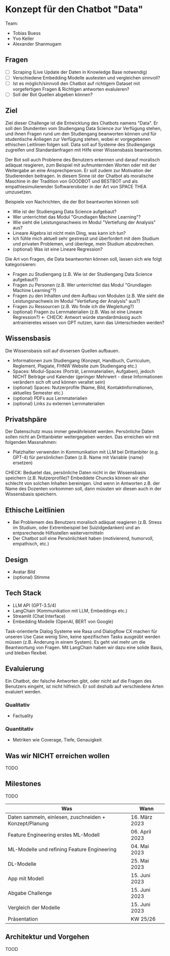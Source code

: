 # Konzept für den Chatbot "Data"

Team:

- Tobias Buess
- Yvo Keller
- Alexander Shanmugam

## Fragen

- [ ] Scraping (Live Update der Daten in Knowledge Base notwendig)
- [ ] Verschiedene Embedding Modelle austesten und vergleichen sinnvoll?
- [ ] Ist es möglich/sinnvoll den Chatbot auf richtigem Dataset mit vorgefertigen Fragen & Richtigen antworten evaluieren?
- [ ] Soll der Bot Quellen abgeben können?

## Ziel

Ziel dieser Challenge ist die Entwicklung des Chatbots namens "Data". Er soll den Stundenten vom Studiengang Data Science zur Verfügung stehen, und ihnen Fragen rund um den Studiengang beanworten können und für studentische Anliegen zur Verfügung stehen, wobei er vorgegebenen ethischen Leitlinien folgen soll. Data soll auf Systeme des Studiengangs zugreifen und Standardanfragen mit Hilfe einer Wissensbasis beantworten.

Der Bot soll auch Probleme des Benutzers erkennen und darauf moralisch adäquat reagieren, zum Beispiel mit aufmunternden Worten oder mit der Weitergabe an eine Ansprechperson. Er soll zudem zur Motivation der Studierenden beitragen. In diesem Sinne ist der Chatbot als moralische Maschine in der Tradition von GOODBOT und BESTBOT und als empathiesimulierender Softwareroboter in der Art von SPACE THEA umzusetzen.

Beispiele von Nachrichten, die der Bot beantworten können soll:

- Wie ist der Studiengang Data Science aufgebaut?
- Wer unterrichtet das Modul "Grundlagen Machine Learning"?
- Wie sieht die Leistungsnachweis im Modul "Vertiefung der Analysis" aus?
- Lineare Algebra ist nicht mein Ding, was kann ich tun?
- Ich fühle mich aktuell sehr gestresst und überfordert mit dem Studium und privaten Problemen, und überlege, mein Studium abzubrechen.
- (optional) Was ist eine Lineare Regression?

Die Art von Fragen, die Data beantworten können soll, lassen sich wie folgt kategorisieren:

- Fragen zu Studiengang (z.B. Wie ist der Studiengang Data Science aufgebaut?)
- Fragen zu Personen (z.B. Wer unterrichtet das Modul "Grundlagen Machine Learning"?)
- Fragen zu den Inhalten und dem Aufbau von Modulen (z.B. Wie sieht die Leistungsnachweis im Modul "Vertiefung der Analysis" aus?)
- Fragen zu Ressourcen (z.B. Wo finde ich die Wegleitung?)
- (optional) Fragen zu Lernmaterialien (z.B. Was ist eine Lineare Regression?) <- CHECK: Antwort würde standardmässig auch antrainieretes wissen von GPT nutzen, kann das Unterschieden werden?

## Wissensbasis

Die Wissensbasis soll auf divsersen Quellen aufbauen.

- Informationen zum Studiengang (Konzept, Handbuch, Curriculum, Reglement, Plagiate, FHNW Website zum Studiengang etc.)
- Spaces: Modul-Spaces (Porträt, Lernmaterialien, Aufgaben), jedoch NICHT Beiträge und Kalender (geringer Mehrwert - diese Informationen verändern sich oft und können veraltet sein)
- (optional) Spaces: Nutzerprofile (Name, Bild, Kontaktinformationen, aktuelles Semester etc.)
- (optional) PDFs aus Lernmaterialien
- (optional) Links zu externen Lernmaterialien

## Privatshpäre

Der Datenschutz muss immer gewährleistet werden. Persönliche Daten sollen nicht an Drittanbieter weitergegeben werden. Das erreichen wir mit folgenden Massnahmen:

- Platzhalter verwenden in Kommunikation mit LLM bei Drittanbiter (e.g. GPT-4) für persönlichen Daten (z.B. Name mit Variable {name} ersetzen)

CHECK: Beduetet das, persönliche Daten nicht in der Wissensbasis speichern (z.B. Nutzerprofile)? Embeddete Chuncks können wir eher schlecht von solchen Inhalten bereinigen. Und wenn in Antworten z.B. der Name des Dozenten vorkommen soll, dann müssten wir diesen auch in der Wissensbasis speichern.

## Ethische Leitlinien

- Bei Problemem des Benutzers moralisch adäquat reagieren (z.B. Stress im Studium, oder Extrembeispiel bei Suizidgedanken) und an entpsrechende Hilfsstellen weitervermitteln
- Der Chatbot soll eine Persönlichkeit haben (motivierend, humorvoll, empathisch, etc.)

## Design

- Avatar Bild
- (optional) Stimme

## Tech Stack

- LLM API (GPT-3.5/4)
- LangChain (Kommunikation mit LLM, Embeddings etc.)
- Streamlit (Chat Interface)
- Embedding Modelle (OpenAI, BERT von Google)

Task-orientierte Dialog Systeme wie Rasa und Dialogflow CX machen für unseren Use Case wenig Sinn, keine spezifischen Tasks ausgeübt werden müssen (z.B. Änderung in einem System). Es geht viel mehr um die Beantwortung von Fragen. Mit LangChain haben wir dazu eine solide Basis, und bleiben flexibel.

## Evaluierung

Ein Chatbot, der falsche Antworten gibt, oder nicht auf die Fragen des Benutzers eingeht, ist nicht hilfreich. Er soll deshalb auf verschiedene Arten evaluiert werden.

### Qualitativ

- Factuality

### Quantitativ

- Metriken wie Coverage, Tiefe, Genauigkeit

## Was wir NICHT erreichen wollen

TODO

## Milestones

TODO

| Was                                                    | Wann           |
|--------------------------------------------------------|----------------|
| Daten sammeln, einlesen, zuschneiden + Konzept/Planung | 16. März 2023  |
| Feature Engineering erstes ML-Modell                   | 06. April 2023 |
| ML-Modelle und refining Feature Engineering            | 04. Mai 2023   |
| DL-Modelle                                             | 25. Mai 2023   |
| App mit Modell                                         | 15. Juni 2023  |
| Abgabe Challenge                                       | 15. Juni 2023  |
| Vergleich der Modelle                                  | 15. Juni 2023  |
| Präsentation                                           | KW 25/26       |


## Architektur und Vorgehen

TOOD
